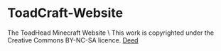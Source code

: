 # ToadCraft-Website
The ToadHead Minecraft Website \\
This work is copyrighted under the Creative Commons BY-NC-SA licence. [Deed](https://creativecommons.org/licenses/by-nc-sa/4.0/)
